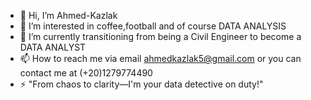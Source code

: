 - 👋 Hi, I’m Ahmed-Kazlak
- 👀 I’m interested in coffee,football and of course DATA ANALYSIS
- 🌱 I’m currently transitioning from being a Civil Engineer to become a DATA ANALYST
- 📫 How to reach me via email ahmedkazlak5@gmail.com or you can contact me at (+20)1279774490
- ⚡ "From chaos to clarity—I'm your data detective on duty!"

<!---
Ahmed-Kazlak/Ahmed-Kazlak is a ✨ special ✨ repository because its `README.md` (this file) appears on your GitHub profile.
You can click the Preview link to take a look at your changes.
--->
